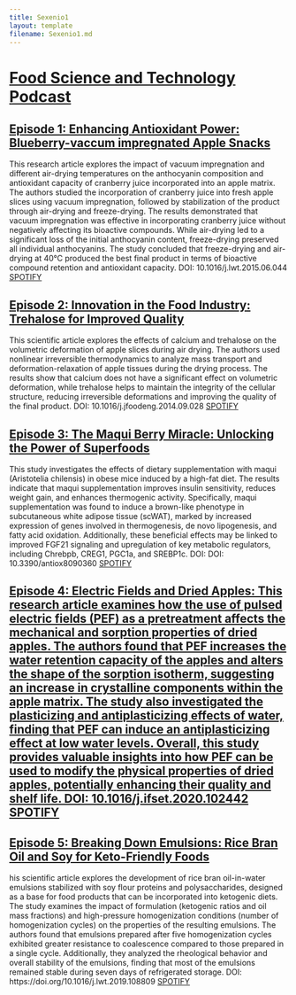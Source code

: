 ```yaml
---
title: Sexenio1
layout: template
filename: Sexenio1.md
--- 
```


<h1><a href="https://podcasters.spotify.com/pod/show/juancastagnini" target="_blank">Food Science and Technology Podcast</a></h1>

<h2><a href="https://podcasters.spotify.com/pod/show/juancastagnini/episodes/Enhancing-Antioxidant-Power-Blueberry-vaccum-impregnated-Apple-Snacks-e2p7ubg" target="_blank">Episode 1: Enhancing Antioxidant Power: Blueberry-vaccum impregnated Apple Snacks</a></h2>
This research article explores the impact of vacuum impregnation and different air-drying temperatures on the anthocyanin composition and antioxidant capacity of cranberry juice incorporated into an apple matrix. The authors studied the incorporation of cranberry juice into fresh apple slices using vacuum impregnation, followed by stabilization of the product through air-drying and freeze-drying. The results demonstrated that vacuum impregnation was effective in incorporating cranberry juice without negatively affecting its bioactive compounds. While air-drying led to a significant loss of the initial anthocyanin content, freeze-drying preserved all individual anthocyanins. The study concluded that freeze-drying and air-drying at 40°C produced the best final product in terms of bioactive compound retention and antioxidant capacity. DOI: 10.1016/j.lwt.2015.06.044
<a href="https://podcasters.spotify.com/pod/show/juancastagnini/episodes/Enhancing-Antioxidant-Power-Blueberry-vaccum-impregnated-Apple-Snacks-e2p7ubg" target="_blank">SPOTIFY</a>

<h2><a href="https://podcasters.spotify.com/pod/show/juancastagnini/episodes/Innovation-in-the-Food-Industry-Trehalose-for-Improved-Quality-e2phge6" target="_blank">Episode 2: Innovation in the Food Industry: Trehalose for Improved Quality</a></h2>
This scientific article explores the effects of calcium and trehalose on the volumetric deformation of apple slices during air drying. The authors used nonlinear irreversible thermodynamics to analyze mass transport and deformation-relaxation of apple tissues during the drying process. The results show that calcium does not have a significant effect on volumetric deformation, while trehalose helps to maintain the integrity of the cellular structure, reducing irreversible deformations and improving the quality of the final product. DOI: 10.1016/j.jfoodeng.2014.09.028
<a href="https://podcasters.spotify.com/pod/show/juancastagnini/episodes/Innovation-in-the-Food-Industry-Trehalose-for-Improved-Quality-e2phge6" target="_blank">SPOTIFY</a>

<h2><a href="https://podcasters.spotify.com/pod/show/juancastagnini/episodes/The-Maqui-Berry-Miracle-Unlocking-the-Power-of-Superfoods-e2phj9v" target="_blank">Episode 3: The Maqui Berry Miracle: Unlocking the Power of Superfoods</a></h2>
This study investigates the effects of dietary supplementation with maqui (Aristotelia chilensis) in obese mice induced by a high-fat diet. The results indicate that maqui supplementation improves insulin sensitivity, reduces weight gain, and enhances thermogenic activity. Specifically, maqui supplementation was found to induce a brown-like phenotype in subcutaneous white adipose tissue (scWAT), marked by increased expression of genes involved in thermogenesis, de novo lipogenesis, and fatty acid oxidation. Additionally, these beneficial effects may be linked to improved FGF21 signaling and upregulation of key metabolic regulators, including Chrebpb, CREG1, PGC1a, and SREBP1c. DOI: DOI: 10.3390/antiox8090360
<a href="https://podcasters.spotify.com/pod/show/juancastagnini/episodes/The-Maqui-Berry-Miracle-Unlocking-the-Power-of-Superfoods-e2phj9v" target="_blank">SPOTIFY</a>

<h2><a href="https://podcasters.spotify.com/pod/show/juancastagnini/episodes/Electric-Fields-and-Dried-Apples-Revolutionizing-Food-Texture-and-Shelf-Life-e2pigt3" target="_blank">Episode 4: Electric Fields and Dried Apples: This research article examines how the use of pulsed electric fields (PEF) as a pretreatment affects the mechanical and sorption properties of dried apples. The authors found that PEF increases the water retention capacity of the apples and alters the shape of the sorption isotherm, suggesting an increase in crystalline components within the apple matrix. The study also investigated the plasticizing and antiplasticizing effects of water, finding that PEF can induce an antiplasticizing effect at low water levels. Overall, this study provides valuable insights into how PEF can be used to modify the physical properties of dried apples, potentially enhancing their quality and shelf life. DOI: 10.1016/j.ifset.2020.102442
<a href="https://podcasters.spotify.com/pod/show/juancastagnini/episodes/Electric-Fields-and-Dried-Apples-Revolutionizing-Food-Texture-and-Shelf-Life-e2pigt3" target="_blank">SPOTIFY</a>

<h2><a href="https://podcasters.spotify.com/pod/show/juancastagnini/episodes/Breaking-Down-Emulsions-Rice-Bran-Oil-and-Soy-for-Keto-Friendly-Foods-e2pih9h" target="_blank">Episode 5: Breaking Down Emulsions: Rice Bran Oil and Soy for Keto-Friendly Foods</a></h2>
his scientific article explores the development of rice bran oil-in-water emulsions stabilized with soy flour proteins and polysaccharides, designed as a base for food products that can be incorporated into ketogenic diets. The study examines the impact of formulation (ketogenic ratios and oil mass fractions) and high-pressure homogenization conditions (number of homogenization cycles) on the properties of the resulting emulsions. The authors found that emulsions prepared after five homogenization cycles exhibited greater resistance to coalescence compared to those prepared in a single cycle. Additionally, they analyzed the rheological behavior and overall stability of the emulsions, finding that most of the emulsions remained stable during seven days of refrigerated storage. DOI: https://doi.org/10.1016/j.lwt.2019.108809
<a href="https://podcasters.spotify.com/pod/show/juancastagnini/episodes/Breaking-Down-Emulsions-Rice-Bran-Oil-and-Soy-for-Keto-Friendly-Foods-e2pih9h" target="_blank">SPOTIFY</a>